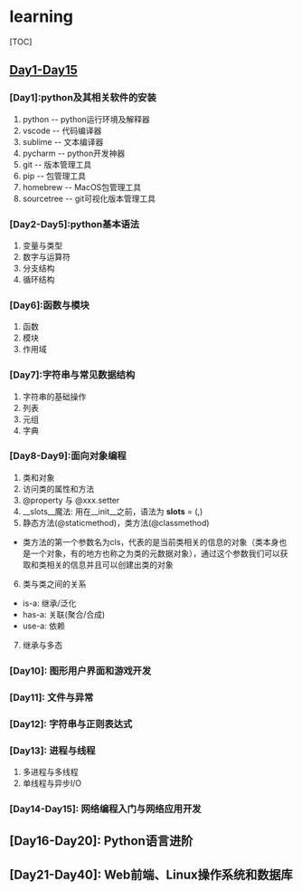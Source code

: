# learning

[TOC]

## [Day1-Day15](https://github.com/ZiniuLu/Python-100-Days/tree/master/Day01-15)

### [Day1]:python及其相关软件的安装
1. python -- python运行环境及解释器
2. vscode -- 代码编译器
3. sublime -- 文本编译器
4. pycharm -- python开发神器
4. git -- 版本管理工具
5. pip -- 包管理工具
6. homebrew -- MacOS包管理工具
7. sourcetree -- git可视化版本管理工具

### [Day2-Day5]:python基本语法
1. 变量与类型
2. 数字与运算符
3. 分支结构
4. 循环结构

### [Day6]:函数与模块
1. 函数
2. 模块
3. 作用域

### [Day7]:字符串与常见数据结构
1. 字符串的基础操作
2. 列表
3. 元组
4. 字典

### [Day8-Day9]:面向对象编程
1. 类和对象
2. 访问类的属性和方法
3. @property 与 @xxx.setter
4. __slots__魔法: 用在__init__之前，语法为 __slots__ = (,)
5. 静态方法(@staticmethod)，类方法(@classmethod)
* 类方法的第一个参数名为cls，代表的是当前类相关的信息的对象（类本身也是一个对象，有的地方也称之为类的元数据对象），通过这个参数我们可以获取和类相关的信息并且可以创建出类的对象
6. 类与类之间的关系
* is-a: 继承/泛化
* has-a: 关联(聚合/合成)
* use-a: 依赖
7. 继承与多态

### [Day10]: 图形用户界面和游戏开发

### [Day11]: 文件与异常

### [Day12]: 字符串与正则表达式

### [Day13]: 进程与线程
1. 多进程与多线程
2. 单线程与异步I/O

### [Day14-Day15]: 网络编程入门与网络应用开发


## [Day16-Day20]: Python语言进阶

## [Day21-Day40]: Web前端、Linux操作系统和数据库
